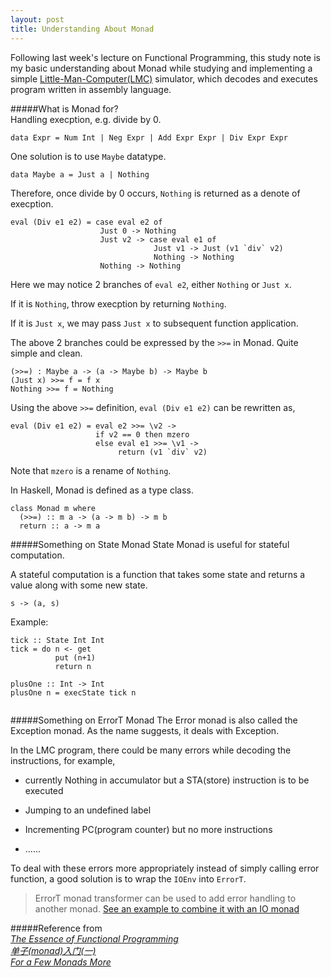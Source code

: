 ```yaml
---
layout: post
title: Understanding About Monad
---
```


Following last week's lecture on Functional Programming, this study note is my basic understanding about Monad while studying and implementing a simple [Little-Man-Computer(LMC)](http://en.wikipedia.org/wiki/Little_man_computer) simulator, which decodes and executes program written in assembly language.  
  
  
#####What is Monad for?  
Handling execption, e.g. divide by 0.  
<pre><code>data Expr = Num Int | Neg Expr | Add Expr Expr | Div Expr Expr</code></pre>
One solution is to use `Maybe` datatype. 
<pre><code>data Maybe a = Just a | Nothing </code></pre>  
Therefore, once divide by 0 occurs, `Nothing` is returned as a denote of execption.
<pre><code>eval (Div e1 e2) = case eval e2 of
                    Just 0 -> Nothing
                    Just v2 -> case eval e1 of
                                Just v1 -> Just (v1 `div` v2)
                                Nothing -> Nothing
                    Nothing -> Nothing</code></pre>
Here we may notice 2 branches of `eval e2`, either `Nothing` or `Just x`.
  
If it is `Nothing`, throw execption by returning `Nothing`.  

If it is `Just x`, we may pass `Just x` to subsequent function application.

The above 2 branches could be expressed by the `>>=` in Monad. Quite simple and clean.
<pre><code>(>>=) : Maybe a -> (a -> Maybe b) -> Maybe b
(Just x) >>= f = f x
Nothing >>= f = Nothing</code></pre>

Using the above `>>=` definition, `eval (Div e1 e2)` can be rewritten as,
<pre><code>eval (Div e1 e2) = eval e2 >>= \v2 ->
                   if v2 == 0 then mzero
                   else eval e1 >>= \v1 ->
                        return (v1 `div` v2)</code></pre>  
Note that `mzero` is a rename of `Nothing`.

In Haskell, Monad is defined as a type class.
<pre><code>class Monad m where
  (>>=) :: m a -> (a -> m b) -> m b
  return :: a -> m a</code></pre>  
  
    
#####Something on State Monad
State Monad is useful for stateful computation.  

A stateful computation is a function that takes some state and returns a value along with some new state.
<pre><code>s -> (a, s)</code></pre>
 

Example:
<pre><code>tick :: State Int Int
tick = do n <- get
          put (n+1)
          return n

plusOne :: Int -> Int
plusOne n = execState tick n

</code></pre>  
  
  
#####Something on ErrorT Monad
The Error monad is also called the Exception monad. As the name suggests, it deals with Exception. 
 
In the LMC program, there could be many errors while decoding the instructions, for example,

* currently Nothing in accumulator but a STA(store) instruction is to be executed

* Jumping to an undefined label
* Incrementing PC(program counter) but no more instructions
* ......

To deal with these errors more appropriately instead of simply calling error function, a good solution is to wrap the <code>IOEnv</code> into <code>ErrorT</code>.

>ErrorT monad transformer can be used to add error handling to another monad. [See an example to combine it with an IO monad](https://hackage.haskell.org/package/mtl-1.1.0.2/docs/Control-Monad-Error.html)











#####Reference from   
*[The Essence of Functional Programming](http://homepages.inf.ed.ac.uk/wadler/papers/essence/essence.ps)*  
*[单子(monad)入门(一)](http://www.iis.sinica.edu.tw/~scm/ncs/2009/11/a-monad-primer/)*  
*[For a Few Monads More](http://learnyouahaskell.com/for-a-few-monads-more)*
